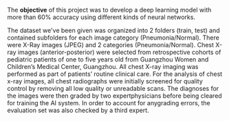 The **objective** of this project was to develop a deep learning model with more than 60% accuracy using different kinds of neural networks.

The dataset we've been given was organized into 2 folders (train, test) and contained subfolders for each image category (Pneumonia/Normal). There were X-Ray images (JPEG) and 2 categories (Pneumonia/Normal). Chest X-ray images (anterior-posterior) were selected from retrospective cohorts of pediatric patients of one to five years old from Guangzhou
Women and Children’s Medical Center, Guangzhou. All chest X-ray imaging was performed as part of patients’ routine clinical care. For the analysis of chest x-ray images, all chest radiographs were initially screened for quality control by removing all low quality
or unreadable scans. The diagnoses for the images were then graded by two expertphysicians before being cleared for training the AI system. In order to account for anygrading errors, the evaluation set was also checked by a third expert.
